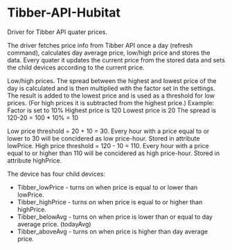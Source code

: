 # Tibber-API-Hubitat

Driver for Tibber API quater prices.

The driver fetches price info from Tibber API once a day (refresh command), calculates day average price, low/high price and stores the data.
Every quater it updates the current price from the stored data and sets the child devices according to the current price.

Low/high prices.
The spread between the highest and lowest price of the day is calculated and is then multiplied with the factor set in the settings. The result is added to the lowest price and is used as a threshold for low prices. (For high prices it is subtracted from the highest price.)
Example:
Factor is set to 10%
Highest price is 120
Lowest price is 20
The spread is 120-20 = 100 * 10% = 10

Low price threshold = 20 + 10 = 30. Every hour with a price equal to or lower to 30 will be concidered as low price-hour. Stored in attribute lowPrice.
High price threshold = 120 - 10 = 110. Every hour with a price equal to or higher than 110 will be concidered as high price-hour. Stored in attribute highPrice.

The device has four child devices:
- Tibber_lowPrice - turns on when price is equal to or lower than lowPrice.
- Tibber_highPrice - turns on when price is equal to or higher than highPrice.
- Tibber_belowAvg - turns on when price is lower than or equal to day average price. (todayAvg)
- Tibber_aboveAvg - turns on when price is higher than day average price.

